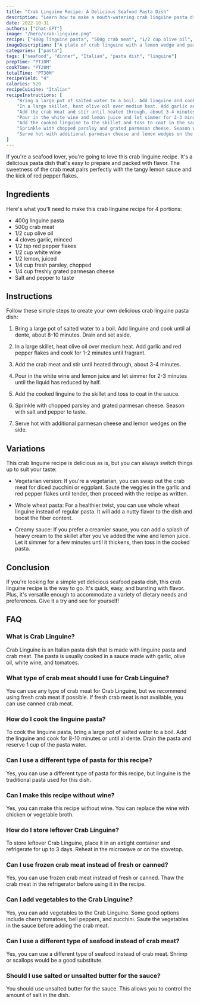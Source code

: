 ```yaml
---
title: "Crab Linguine Recipe: A Delicious Seafood Pasta Dish"
description: "Learn how to make a mouth-watering crab linguine pasta dish that is perfect for seafood lovers."
date: 2022-10-31
authors: ["Chat-GPT"]
image: "/hero/crab-linguine.png"
recipe: ["400g linguine pasta", "500g crab meat", "1/2 cup olive oil", "4 cloves garlic", "1/2 tsp red pepper flakes", "1/2 cup white wine", "1/2 lemon", "1/4 cup fresh parsley", "1/4 cup freshly grated parmesan cheese", "Salt and pepper to taste"]
imageDescription: ["A plate of crab linguine with a lemon wedge and parsley garnish"]
categories: ["pasta"]
tags: ["seafood", "dinner", "Italian", "pasta dish", "linguine"]
prepTime: "PT10M"
cookTime: "PT20M"
totalTime: "PT30M"
recipeYield: "4"
calories: 520
recipeCuisine: "Italian"
recipeInstructions: [
    "Bring a large pot of salted water to a boil. Add linguine and cook until al dente, about 8-10 minutes. Drain and set aside.",
    "In a large skillet, heat olive oil over medium heat. Add garlic and red pepper flakes and cook for 1-2 minutes until fragrant.",
    "Add the crab meat and stir until heated through, about 3-4 minutes.",
    "Pour in the white wine and lemon juice and let simmer for 2-3 minutes until the liquid has reduced by half.",
    "Add the cooked linguine to the skillet and toss to coat in the sauce.",
    "Sprinkle with chopped parsley and grated parmesan cheese. Season with salt and pepper to taste.",
    "Serve hot with additional parmesan cheese and lemon wedges on the side."
]
---
```


If you're a seafood lover, you're going to love this crab linguine recipe. It's a delicious pasta dish that's easy to prepare and packed with flavor. The sweetness of the crab meat pairs perfectly with the tangy lemon sauce and the kick of red pepper flakes.

## Ingredients

Here's what you'll need to make this crab linguine recipe for 4 portions:

- 400g linguine pasta
- 500g crab meat
- 1/2 cup olive oil
- 4 cloves garlic, minced
- 1/2 tsp red pepper flakes
- 1/2 cup white wine
- 1/2 lemon, juiced
- 1/4 cup fresh parsley, chopped
- 1/4 cup freshly grated parmesan cheese
- Salt and pepper to taste

## Instructions

Follow these simple steps to create your own delicious crab linguine pasta dish:

1. Bring a large pot of salted water to a boil. Add linguine and cook until al dente, about 8-10 minutes. Drain and set aside.

2. In a large skillet, heat olive oil over medium heat. Add garlic and red pepper flakes and cook for 1-2 minutes until fragrant.

3. Add the crab meat and stir until heated through, about 3-4 minutes.

4. Pour in the white wine and lemon juice and let simmer for 2-3 minutes until the liquid has reduced by half.

5. Add the cooked linguine to the skillet and toss to coat in the sauce.

6. Sprinkle with chopped parsley and grated parmesan cheese. Season with salt and pepper to taste.

7. Serve hot with additional parmesan cheese and lemon wedges on the side.

## Variations

This crab linguine recipe is delicious as is, but you can always switch things up to suit your taste:

- Vegetarian version: If you're a vegetarian, you can swap out the crab meat for diced zucchini or eggplant. Sauté the veggies in the garlic and red pepper flakes until tender, then proceed with the recipe as written.

- Whole wheat pasta: For a healthier twist, you can use whole wheat linguine instead of regular pasta. It will add a nutty flavor to the dish and boost the fiber content.

- Creamy sauce: If you prefer a creamier sauce, you can add a splash of heavy cream to the skillet after you've added the wine and lemon juice. Let it simmer for a few minutes until it thickens, then toss in the cooked pasta.

## Conclusion

If you're looking for a simple yet delicious seafood pasta dish, this crab linguine recipe is the way to go. It's quick, easy, and bursting with flavor. Plus, it's versatile enough to accommodate a variety of dietary needs and preferences. Give it a try and see for yourself!

## FAQ

### What is Crab Linguine?
Crab Linguine is an Italian pasta dish that is made with linguine pasta and crab meat. The pasta is usually cooked in a sauce made with garlic, olive oil, white wine, and tomatoes.

### What type of crab meat should I use for Crab Linguine?
You can use any type of crab meat for Crab Linguine, but we recommend using fresh crab meat if possible. If fresh crab meat is not available, you can use canned crab meat.

### How do I cook the linguine pasta?
To cook the linguine pasta, bring a large pot of salted water to a boil. Add the linguine and cook for 8-10 minutes or until al dente. Drain the pasta and reserve 1 cup of the pasta water.

### Can I use a different type of pasta for this recipe?
Yes, you can use a different type of pasta for this recipe, but linguine is the traditional pasta used for this dish.

### Can I make this recipe without wine?
Yes, you can make this recipe without wine. You can replace the wine with chicken or vegetable broth.

### How do I store leftover Crab Linguine?
To store leftover Crab Linguine, place it in an airtight container and refrigerate for up to 3 days. Reheat in the microwave or on the stovetop.

### Can I use frozen crab meat instead of fresh or canned?
Yes, you can use frozen crab meat instead of fresh or canned. Thaw the crab meat in the refrigerator before using it in the recipe.

### Can I add vegetables to the Crab Linguine?
Yes, you can add vegetables to the Crab Linguine. Some good options include cherry tomatoes, bell peppers, and zucchini. Saute the vegetables in the sauce before adding the crab meat.

### Can I use a different type of seafood instead of crab meat?
Yes, you can use a different type of seafood instead of crab meat. Shrimp or scallops would be a good substitute.

### Should I use salted or unsalted butter for the sauce?
You should use unsalted butter for the sauce. This allows you to control the amount of salt in the dish.